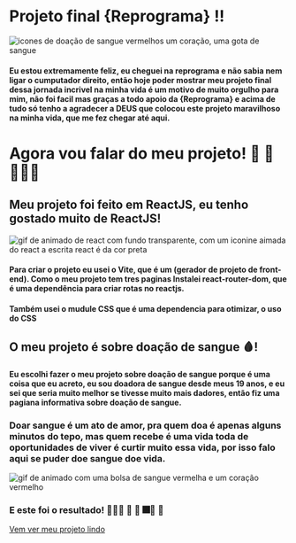 # Projeto final {Reprograma} !!
  <img className="foto" src="https://acegif.com/wp-content/uploads/funny-celebrate-56.gif" alt="icones de doação de sangue vermelhos um coração, uma gota de sangue" />

  #### Eu estou extremamente feliz, eu cheguei na reprograma e não sabia nem ligar o cumputador direito, então hoje poder mostrar meu projeto final dessa jornada incrivel na minha vida é um motivo de muito orgulho para mim, não foi facil mas graças a todo apoio da {Reprograma} e acima de tudo só tenho a agradecer a DEUS que colocou este projeto maravilhoso na minha vida, que me fez chegar até aqui. 

# Agora vou falar do meu projeto! 🤩 🥳 👩🏾‍💻

## Meu projeto foi feito em  ReactJS, eu tenho gostado muito de  ReactJS!
 <img className="foto" src="https://www.aalpha.net/wp-content/uploads/2021/07/reactjs.gif" alt="gif de animado de react com fundo transparente, com um iconine aimada do react a escrita  react é da cor preta" />

#### Para criar o projeto eu usei o Vite, que é um (gerador de projeto de front-end). Como o meu projeto tem tres paginas Instalei react-router-dom, que é uma dependência para criar rotas no reactjs.
#### Também usei o mudule CSS que é uma dependencia para otimizar, o uso do CSS

## O meu projeto é sobre doação de sangue 🩸!

#### Eu escolhi fazer o meu projeto sobre doação de sangue porque é uma coisa que eu acreto, eu sou doadora de sangue desde meus 19 anos, e eu sei que seria muito melhor se tivesse muito mais dadores, então fiz uma pagiana informativa sobre doação de sangue.

### Doar sangue é um ato de amor, pra quem doa é apenas alguns minutos do tepo, mas quem recebe é uma vida toda de oportunidades de viver é curtir muito essa vida, por isso falo aqui se puder doe sangue doe vida.

<img className="foto" src="https://sp.unifesp.br/epe/images/CSP/USER/imagens/source_1.gif" alt="gif de animado com uma bolsa de sangue vermelha e um coração vermelho" />


### E este foi o resultado! 💁🏾‍♀️ 🥳 🎇 🎆🎊 🎉
 <a className="link" href="https://projeto-final-reprograma-teal.vercel.app/" target="_blank" rel="noopener noreferrer">Vem ver meu projeto lindo</a>
